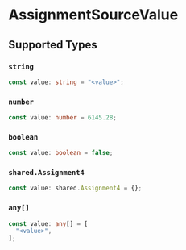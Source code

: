 # AssignmentSourceValue


## Supported Types

### `string`

```typescript
const value: string = "<value>";
```

### `number`

```typescript
const value: number = 6145.28;
```

### `boolean`

```typescript
const value: boolean = false;
```

### `shared.Assignment4`

```typescript
const value: shared.Assignment4 = {};
```

### `any[]`

```typescript
const value: any[] = [
  "<value>",
];
```

